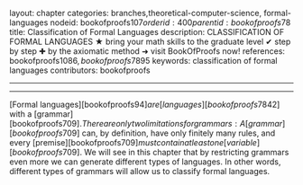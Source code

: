 layout: chapter
categories: branches,theoretical-computer-science, formal-languages
nodeid: bookofproofs$107
orderid: 400
parentid: bookofproofs$78
title: Classification of Formal Languages
description: CLASSIFICATION OF FORMAL LANGUAGES ★ bring your math skills to the graduate level ✔ step by step ✚ by the axiomatic method ➜ visit BookOfProofs now!
references: bookofproofs$1086,bookofproofs$7895
keywords: classification of formal languages
contributors: bookofproofs

---


---

[Formal languages][bookofproofs$94] are [languages][bookofproofs$7842] with a [grammar][bookofproofs$709]. There are only two limitations for grammars: A [grammar][bookofproofs$709] can, by definition, have only finitely many rules, and every [premise][bookofproofs$709] must contain at least one [variable][bookofproofs$709].
We will see in this chapter that by restricting grammars even more we can generate different types of languages. In other words, different types of grammars will allow us to classify formal languages.
